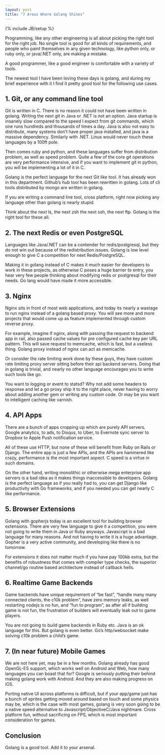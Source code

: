 ```yaml
---
layout: post
title: "7 Areas Where Golang Shines"
---
```

{% include JB/setup %}

Programming, like any other engineering is all about picking the right tool for
the right job. No single tool is good for all kinds of requirements, and people
who paint themselves in any given technology, like python only, or ruby only, or
java/.NET only, are making a mistake.

A good programmer, like a good engineer is comfortable with a variety of tools.

The newest tool I have been loving these days is golang, and during my brief
experience with it I find it pretty good tool for the following use cases.

## 1. Git, or any command line tool

Git is written in C. There is no reason it could not have been written in
golang. Writing the next git in Java or .NET is not an option. Java startup is
insanely slow compared to the speed I expect from git commands, which one runs
hundreds and thousands of times a day. Java is also not easy to distribute, many
systems don’t have proper java installed, and java is a massive dependency.
Similarly with .NET. Linus would never touch these languages by a 100ft pole.

Then comes ruby and python, and these languages suffer from distribution
problem, as well as speed problem. Quite a few of the core git operations are
very performance intensive, and if you want to implement git in python, you will
be implementing a lot of it in C.

Golang is the perfect language for the next Git like tool. It has already won in
this department. Github’s hub tool has been rewritten in golang. Lots of cli
tools distributed by mongo are written in golang.

If you are writing a command line tool, cross platform, right now picking any
language other than golang is nearly stupid.

Think about the next ls, the next zsh the next ssh, the next ftp. Golang is the
right tool for these all.

## 2. The next Redis or even PostgreSQL

Languages like Java/.NET can be a contender for redis/postgresql, but they do
not win out because of the redistribution issues. Golang is low level enough to
give C a competition for next Redis/PostgreSQL.

Making it in golang instead of C makes it much easier for developers to work in
these projects, as otherwise C poses a huge barrier to entry, you hear very few
people thinking about modifying redis or postgresql for their needs. Go lang
would have made it more accessible.

## 3. Nginx

Nginx sits in front of most web applications, and today its nearly a wastage to
run nginx instead of a golang based proxy. You will see more and more projects
that would come up as feature implemented through custom reverse proxy.

For example, imagine if nginx, along with passing the request to backend app in
rail, also passed cache values for pre configured cache key per URL pattern.
This will save request to memcache, which is fast, but a useless thing. Golang
proxy instead of nginx can act as memcache.

Or consider the rate limiting work done by these guys, they have custom rate
limiting proxy server sitting before their api backend servers. Doing that in
golang is trivial, and nearly no other language encourages you to write such
tools like go.

You want to logging or event to statsd? Why not add some headers to response and
let a go proxy ship it to the right place, never having to worry about adding
another gem or writing any custom code. Or may be you want to intelligent
caching like varnish.

## 4. API Apps

There are a bunch of apps cropping up which are purely API servers. Google
analytics, to ads, to Disqus, to Uber, to Evernote sync server to Dropbox to
Apple Push notification service.

All of these use HTTP, but none of these will benefit from Ruby on Rails or
Django. The entire app is just a few APIs, and the APIs are hammered like crazy,
performance is the most important aspect. C speed is a virtue in such domains.

On the other hand, writing monolithic or otherwise mega enterprise app servers
is a bad idea as it makes things inaccessible to developers. Golang is the
perfect language as if you really had to, you can get Django like productivity
with Go frameworks, and if you needed you can get nearly C like performance.

## 5. Browser Extensions

Golang with gopherjs today is an excellent tool for building browser extensions.
There are very few language to give it a competition, you were not going to
write them in Java or Ruby anyways. Javascript is a bad language for many
reasons. And not having to write it is a huge advantage. Gopher is a very active
community, and developing like there is no tomorrow.

For extensions it does not matter much if you have pay 100kb extra, but the
benefits of robustness that comes with compiler type checks, the superior
channel/go routine based architecture instead of callback hells.

## 6. Realtime Game Backends

Game backends have unique requirement of “be fast”, “handle many many connected
clients, the c10k problem”, have zero memory leaks, as well restarting nodejs is
no fun, and “fun to program”, as after all if building game is not fun, the
frustration of builders will eventually leak out to game players.

You are not going to build game backends in Ruby etc. Java is an ok language for
this. But golang is even better. Go’s http/websocket make solving c10k problem a
child’s game.

## 7. (In near future) Mobile Games

We are not here yet, may be in a few months. Golang already has good OpenGL-ES
support, which works well on Android and Web, how many languages you can boast
that for? Google is seriously putting their behind making golang work with
Android. And they are also making progress on iOS.

Porting native UI across platforms is difficult, but if your app/game just has a
bunch of sprites getting moved around based on touch and some physics may be,
which is the case with most games, golang is very soon going to be a native
speed alternative to Javascript/ObjectiveC/Java nightmare. Cross platform fun,
without sacrificing on FPS, which is most important consideration for games.

## Conclusion

Golang is a good tool. Add it to your arsenal.


